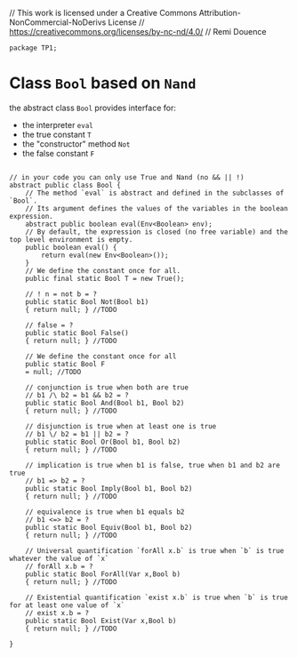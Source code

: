 // This work is licensed under a Creative Commons Attribution-NonCommercial-NoDerivs License
// https://creativecommons.org/licenses/by-nc-nd/4.0/
// Remi Douence
```
package TP1;

```
# Class `Bool` based on `Nand`
the abstract class `Bool` provides interface for:
- the interpreter `eval`
- the true constant `T`
- the "constructor" method `Not`
- the false constant `F`
```

// in your code you can only use True and Nand (no && || !)
abstract public class Bool {
	// The method `eval` is abstract and defined in the subclasses of `Bool`. 
	// Its argument defines the values of the variables in the boolean expression. 
	abstract public boolean eval(Env<Boolean> env);
	// By default, the expression is closed (no free variable) and the top level environment is empty.  
	public boolean eval() {
		return eval(new Env<Boolean>());
	}
	// We define the constant once for all. 
	public final static Bool T = new True();
	
	// ! n = not b = ? 
	public static Bool Not(Bool b1) 
    { return null; } //TODO	

	// false = ? 
	public static Bool False() 
    { return null; } //TODO	
	
	// We define the constant once for all 
	public static Bool F 
    = null; //TODO	

	// conjunction is true when both are true 
	// b1 /\ b2 = b1 && b2 = ?
	public static Bool And(Bool b1, Bool b2) 
    { return null; } //TODO	

	// disjunction is true when at least one is true 
	// b1 \/ b2 = b1 || b2 = ?
	public static Bool Or(Bool b1, Bool b2) 
    { return null; } //TODO	

	// implication is true when b1 is false, true when b1 and b2 are true
	// b1 => b2 = ? 
	public static Bool Imply(Bool b1, Bool b2) 
    { return null; } //TODO	

	// equivalence is true when b1 equals b2
	// b1 <=> b2 = ?  
	public static Bool Equiv(Bool b1, Bool b2) 
    { return null; } //TODO	

	// Universal quantification `forAll x.b` is true when `b` is true whatever the value of `x`
	// forAll x.b = ?
	public static Bool ForAll(Var x,Bool b) 
    { return null; } //TODO	

	// Existential quantification `exist x.b` is true when `b` is true for at least one value of `x`
	// exist x.b = ? 
	public static Bool Exist(Var x,Bool b) 
    { return null; } //TODO	

}
```
